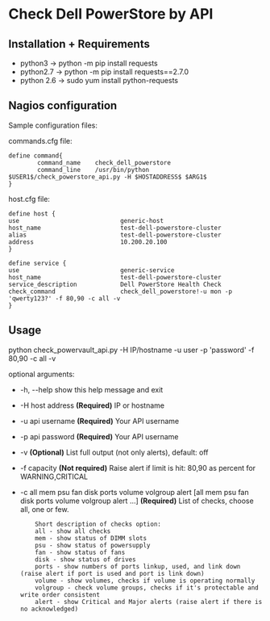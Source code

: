 # Check Dell PowerStore by API


## Installation + Requirements
* python3 -> python -m pip install requests 
* python2.7 -> python -m pip install requests==2.7.0 
* python 2.6 ->  sudo yum install python-requests

## Nagios configuration
Sample configuration files:

commands.cfg file:

    define command{
            command_name    check_dell_powerstore
            command_line    /usr/bin/python $USER1$/check_powerstore_api.py -H $HOSTADDRESS$ $ARG1$
    }

host.cfg file:

    define host {
    use                            generic-host
    host_name                      test-dell-powerstore-cluster
    alias                          test-dell-powerstore-cluster
    address                        10.200.20.100
    }

    define service {
    use                            generic-service
    host_name                      test-dell-powerstore-cluster
    service_description            Dell PowerStore Health Check
    check_command                  check_dell_powerstore!-u mon -p 'qwerty123?' -f 80,90 -c all -v
    }


## Usage
python check_powervault_api.py -H IP/hostname -u user -p 'password' -f 80,90 -c all -v

optional arguments:
*   -h, --help            show this help message and exit
*   -H host address       **(Required)** IP or hostname
*   -u api username       **(Required)** Your API username
*   -p api password       **(Required)** Your API username
*   -v                    **(Optional)** List full output (not only alerts), default: off
*   -f capacity           **(Not required)** Raise alert if limit is hit: 80,90 as percent for WARNING,CRITICAL
*   -c all mem psu fan disk ports volume volgroup alert [all mem psu fan disk ports volume volgroup alert ...] **(Required)** List of checks, choose all, one or few.

            Short description of checks option:
            all - show all checks
            mem - show status of DIMM slots
            psu - show status of powersupply
            fan - show status of fans
            disk - show status of drives
            ports - show numbers of ports linkup, used, and link down (raise alert if port is used and port is link down)
            volume - show volumes, checks if volume is operating normally
            volgroup - check volume groups, checks if it's protectable and write order consistent
            alert - show Critical and Major alerts (raise alert if there is no acknowledged)

